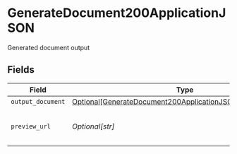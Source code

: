 # GenerateDocument200ApplicationJSON

Generated document output


## Fields

| Field                                                                                                                                     | Type                                                                                                                                      | Required                                                                                                                                  | Description                                                                                                                               | Example                                                                                                                                   |
| ----------------------------------------------------------------------------------------------------------------------------------------- | ----------------------------------------------------------------------------------------------------------------------------------------- | ----------------------------------------------------------------------------------------------------------------------------------------- | ----------------------------------------------------------------------------------------------------------------------------------------- | ----------------------------------------------------------------------------------------------------------------------------------------- |
| `output_document`                                                                                                                         | [Optional[GenerateDocument200ApplicationJSONOutputDocument]](../../models/operations/generatedocument200applicationjsonoutputdocument.md) | :heavy_minus_sign:                                                                                                                        | N/A                                                                                                                                       |                                                                                                                                           |
| `preview_url`                                                                                                                             | *Optional[str]*                                                                                                                           | :heavy_minus_sign:                                                                                                                        | Pre-signed S3 GET URL for preview                                                                                                         | https://document-api-prod.s3.eu-central-1.amazonaws.com/preview/my-template-OR-001.pdf                                                    |
